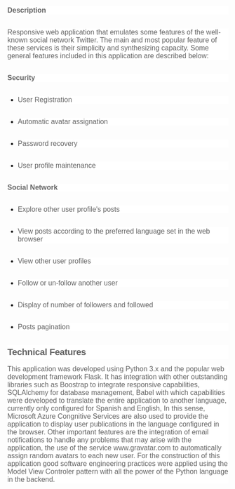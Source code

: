 <p style="-webkit-text-stroke-width:0px;background-color:rgb(255, 255, 255);border-width:0px;box-sizing:inherit;color:rgb(99, 99, 99);font-family:&quot;Source Sans Pro&quot;, Helvetica, sans-serif;font-feature-settings:inherit;font-kerning:inherit;font-optical-sizing:inherit;font-size:16px;font-stretch:inherit;font-style:normal;font-variant-alternates:inherit;font-variant-caps:normal;font-variant-east-asian:inherit;font-variant-ligatures:normal;font-variant-numeric:inherit;font-variant-position:inherit;font-variation-settings:inherit;font-weight:300;letter-spacing:normal;line-height:inherit;margin:0px 0px 2em;orphans:2;padding:0px;text-align:start;text-decoration-color:initial;text-decoration-style:initial;text-decoration-thickness:initial;text-indent:0px;text-transform:none;vertical-align:baseline;white-space:normal;widows:2;word-spacing:0px;"><strong>Description</strong></p>
<p style="-webkit-text-stroke-width:0px;background-color:rgb(255, 255, 255);border-width:0px;box-sizing:inherit;color:rgb(99, 99, 99);font-family:&quot;Source Sans Pro&quot;, Helvetica, sans-serif;font-feature-settings:inherit;font-kerning:inherit;font-optical-sizing:inherit;font-size:16px;font-stretch:inherit;font-style:normal;font-variant-alternates:inherit;font-variant-caps:normal;font-variant-east-asian:inherit;font-variant-ligatures:normal;font-variant-numeric:inherit;font-variant-position:inherit;font-variation-settings:inherit;font-weight:300;letter-spacing:normal;line-height:inherit;margin:0px 0px 2em;orphans:2;padding:0px;text-align:start;text-decoration-color:initial;text-decoration-style:initial;text-decoration-thickness:initial;text-indent:0px;text-transform:none;vertical-align:baseline;white-space:normal;widows:2;word-spacing:0px;">Responsive web application that emulates some features of the well-known social network Twitter. The main and most popular feature of these services is their simplicity and synthesizing capacity. Some general features included in this application are described below:</p>
<p style="-webkit-text-stroke-width:0px;background-color:rgb(255, 255, 255);border-width:0px;box-sizing:inherit;color:rgb(99, 99, 99);font-family:&quot;Source Sans Pro&quot;, Helvetica, sans-serif;font-feature-settings:inherit;font-kerning:inherit;font-optical-sizing:inherit;font-size:16px;font-stretch:inherit;font-style:normal;font-variant-alternates:inherit;font-variant-caps:normal;font-variant-east-asian:inherit;font-variant-ligatures:normal;font-variant-numeric:inherit;font-variant-position:inherit;font-variation-settings:inherit;font-weight:300;letter-spacing:normal;line-height:inherit;margin:0px 0px 2em;orphans:2;padding:0px;text-align:start;text-decoration-color:initial;text-decoration-style:initial;text-decoration-thickness:initial;text-indent:0px;text-transform:none;vertical-align:baseline;white-space:normal;widows:2;word-spacing:0px;"><strong>Security</strong></p>
<ul>
    <li>
        <p style="-webkit-text-stroke-width:0px;background-color:rgb(255, 255, 255);border-width:0px;box-sizing:inherit;color:rgb(99, 99, 99);font-family:&quot;Source Sans Pro&quot;, Helvetica, sans-serif;font-feature-settings:inherit;font-kerning:inherit;font-optical-sizing:inherit;font-size:16px;font-stretch:inherit;font-style:normal;font-variant-alternates:inherit;font-variant-caps:normal;font-variant-east-asian:inherit;font-variant-ligatures:normal;font-variant-numeric:inherit;font-variant-position:inherit;font-variation-settings:inherit;font-weight:300;letter-spacing:normal;line-height:inherit;margin:0px 0px 2em;orphans:2;padding:0px;text-align:start;text-decoration-color:initial;text-decoration-style:initial;text-decoration-thickness:initial;text-indent:0px;text-transform:none;vertical-align:baseline;white-space:normal;widows:2;word-spacing:0px;">User Registration</p>
    </li>
    <li>
        <p style="-webkit-text-stroke-width:0px;background-color:rgb(255, 255, 255);border-width:0px;box-sizing:inherit;color:rgb(99, 99, 99);font-family:&quot;Source Sans Pro&quot;, Helvetica, sans-serif;font-feature-settings:inherit;font-kerning:inherit;font-optical-sizing:inherit;font-size:16px;font-stretch:inherit;font-style:normal;font-variant-alternates:inherit;font-variant-caps:normal;font-variant-east-asian:inherit;font-variant-ligatures:normal;font-variant-numeric:inherit;font-variant-position:inherit;font-variation-settings:inherit;font-weight:300;letter-spacing:normal;line-height:inherit;margin:0px 0px 2em;orphans:2;padding:0px;text-align:start;text-decoration-color:initial;text-decoration-style:initial;text-decoration-thickness:initial;text-indent:0px;text-transform:none;vertical-align:baseline;white-space:normal;widows:2;word-spacing:0px;">Automatic avatar assignation</p>
    </li>
    <li>
        <p style="-webkit-text-stroke-width:0px;background-color:rgb(255, 255, 255);border-width:0px;box-sizing:inherit;color:rgb(99, 99, 99);font-family:&quot;Source Sans Pro&quot;, Helvetica, sans-serif;font-feature-settings:inherit;font-kerning:inherit;font-optical-sizing:inherit;font-size:16px;font-stretch:inherit;font-style:normal;font-variant-alternates:inherit;font-variant-caps:normal;font-variant-east-asian:inherit;font-variant-ligatures:normal;font-variant-numeric:inherit;font-variant-position:inherit;font-variation-settings:inherit;font-weight:300;letter-spacing:normal;line-height:inherit;margin:0px 0px 2em;orphans:2;padding:0px;text-align:start;text-decoration-color:initial;text-decoration-style:initial;text-decoration-thickness:initial;text-indent:0px;text-transform:none;vertical-align:baseline;white-space:normal;widows:2;word-spacing:0px;">Password recovery</p>
    </li>
    <li>
        <p style="-webkit-text-stroke-width:0px;background-color:rgb(255, 255, 255);border-width:0px;box-sizing:inherit;color:rgb(99, 99, 99);font-family:&quot;Source Sans Pro&quot;, Helvetica, sans-serif;font-feature-settings:inherit;font-kerning:inherit;font-optical-sizing:inherit;font-size:16px;font-stretch:inherit;font-style:normal;font-variant-alternates:inherit;font-variant-caps:normal;font-variant-east-asian:inherit;font-variant-ligatures:normal;font-variant-numeric:inherit;font-variant-position:inherit;font-variation-settings:inherit;font-weight:300;letter-spacing:normal;line-height:inherit;margin:0px 0px 2em;orphans:2;padding:0px;text-align:start;text-decoration-color:initial;text-decoration-style:initial;text-decoration-thickness:initial;text-indent:0px;text-transform:none;vertical-align:baseline;white-space:normal;widows:2;word-spacing:0px;">User profile maintenance</p>
    </li>
</ul>
<p style="-webkit-text-stroke-width:0px;background-color:rgb(255, 255, 255);border-width:0px;box-sizing:inherit;color:rgb(99, 99, 99);font-family:&quot;Source Sans Pro&quot;, Helvetica, sans-serif;font-feature-settings:inherit;font-kerning:inherit;font-optical-sizing:inherit;font-size:16px;font-stretch:inherit;font-style:normal;font-variant-alternates:inherit;font-variant-caps:normal;font-variant-east-asian:inherit;font-variant-ligatures:normal;font-variant-numeric:inherit;font-variant-position:inherit;font-variation-settings:inherit;font-weight:300;letter-spacing:normal;line-height:inherit;margin:0px 0px 2em;orphans:2;padding:0px;text-align:start;text-decoration-color:initial;text-decoration-style:initial;text-decoration-thickness:initial;text-indent:0px;text-transform:none;vertical-align:baseline;white-space:normal;widows:2;word-spacing:0px;"><strong>Social Network</strong></p>
<ul>
    <li>
        <p style="-webkit-text-stroke-width:0px;background-color:rgb(255, 255, 255);border-width:0px;box-sizing:inherit;color:rgb(99, 99, 99);font-family:&quot;Source Sans Pro&quot;, Helvetica, sans-serif;font-feature-settings:inherit;font-kerning:inherit;font-optical-sizing:inherit;font-size:16px;font-stretch:inherit;font-style:normal;font-variant-alternates:inherit;font-variant-caps:normal;font-variant-east-asian:inherit;font-variant-ligatures:normal;font-variant-numeric:inherit;font-variant-position:inherit;font-variation-settings:inherit;font-weight:300;letter-spacing:normal;line-height:inherit;margin:0px 0px 2em;orphans:2;padding:0px;text-align:start;text-decoration-color:initial;text-decoration-style:initial;text-decoration-thickness:initial;text-indent:0px;text-transform:none;vertical-align:baseline;white-space:normal;widows:2;word-spacing:0px;">Explore other user profile's posts</p>
    </li>
    <li>
        <p style="-webkit-text-stroke-width:0px;background-color:rgb(255, 255, 255);border-width:0px;box-sizing:inherit;color:rgb(99, 99, 99);font-family:&quot;Source Sans Pro&quot;, Helvetica, sans-serif;font-feature-settings:inherit;font-kerning:inherit;font-optical-sizing:inherit;font-size:16px;font-stretch:inherit;font-style:normal;font-variant-alternates:inherit;font-variant-caps:normal;font-variant-east-asian:inherit;font-variant-ligatures:normal;font-variant-numeric:inherit;font-variant-position:inherit;font-variation-settings:inherit;font-weight:300;letter-spacing:normal;line-height:inherit;margin:0px 0px 2em;orphans:2;padding:0px;text-align:start;text-decoration-color:initial;text-decoration-style:initial;text-decoration-thickness:initial;text-indent:0px;text-transform:none;vertical-align:baseline;white-space:normal;widows:2;word-spacing:0px;">View posts according to the preferred language set in the web browser</p>
    </li>
    <li>
        <p style="-webkit-text-stroke-width:0px;background-color:rgb(255, 255, 255);border-width:0px;box-sizing:inherit;color:rgb(99, 99, 99);font-family:&quot;Source Sans Pro&quot;, Helvetica, sans-serif;font-feature-settings:inherit;font-kerning:inherit;font-optical-sizing:inherit;font-size:16px;font-stretch:inherit;font-style:normal;font-variant-alternates:inherit;font-variant-caps:normal;font-variant-east-asian:inherit;font-variant-ligatures:normal;font-variant-numeric:inherit;font-variant-position:inherit;font-variation-settings:inherit;font-weight:300;letter-spacing:normal;line-height:inherit;margin:0px 0px 2em;orphans:2;padding:0px;text-align:start;text-decoration-color:initial;text-decoration-style:initial;text-decoration-thickness:initial;text-indent:0px;text-transform:none;vertical-align:baseline;white-space:normal;widows:2;word-spacing:0px;">View other user profiles</p>
    </li>
    <li>
        <p style="-webkit-text-stroke-width:0px;background-color:rgb(255, 255, 255);border-width:0px;box-sizing:inherit;color:rgb(99, 99, 99);font-family:&quot;Source Sans Pro&quot;, Helvetica, sans-serif;font-feature-settings:inherit;font-kerning:inherit;font-optical-sizing:inherit;font-size:16px;font-stretch:inherit;font-style:normal;font-variant-alternates:inherit;font-variant-caps:normal;font-variant-east-asian:inherit;font-variant-ligatures:normal;font-variant-numeric:inherit;font-variant-position:inherit;font-variation-settings:inherit;font-weight:300;letter-spacing:normal;line-height:inherit;margin:0px 0px 2em;orphans:2;padding:0px;text-align:start;text-decoration-color:initial;text-decoration-style:initial;text-decoration-thickness:initial;text-indent:0px;text-transform:none;vertical-align:baseline;white-space:normal;widows:2;word-spacing:0px;">Follow or un-follow another user</p>
    </li>
    <li>
        <p style="-webkit-text-stroke-width:0px;background-color:rgb(255, 255, 255);border-width:0px;box-sizing:inherit;color:rgb(99, 99, 99);font-family:&quot;Source Sans Pro&quot;, Helvetica, sans-serif;font-feature-settings:inherit;font-kerning:inherit;font-optical-sizing:inherit;font-size:16px;font-stretch:inherit;font-style:normal;font-variant-alternates:inherit;font-variant-caps:normal;font-variant-east-asian:inherit;font-variant-ligatures:normal;font-variant-numeric:inherit;font-variant-position:inherit;font-variation-settings:inherit;font-weight:300;letter-spacing:normal;line-height:inherit;margin:0px 0px 2em;orphans:2;padding:0px;text-align:start;text-decoration-color:initial;text-decoration-style:initial;text-decoration-thickness:initial;text-indent:0px;text-transform:none;vertical-align:baseline;white-space:normal;widows:2;word-spacing:0px;">Display of number of followers and followed</p>
    </li>
    <li>
        <p style="-webkit-text-stroke-width:0px;background-color:rgb(255, 255, 255);border-width:0px;box-sizing:inherit;color:rgb(99, 99, 99);font-family:&quot;Source Sans Pro&quot;, Helvetica, sans-serif;font-feature-settings:inherit;font-kerning:inherit;font-optical-sizing:inherit;font-size:16px;font-stretch:inherit;font-style:normal;font-variant-alternates:inherit;font-variant-caps:normal;font-variant-east-asian:inherit;font-variant-ligatures:normal;font-variant-numeric:inherit;font-variant-position:inherit;font-variation-settings:inherit;font-weight:300;letter-spacing:normal;line-height:inherit;margin:0px 0px 2em;orphans:2;padding:0px;text-align:start;text-decoration-color:initial;text-decoration-style:initial;text-decoration-thickness:initial;text-indent:0px;text-transform:none;vertical-align:baseline;white-space:normal;widows:2;word-spacing:0px;">Posts pagination</p>
    </li>
</ul>
<h2 style="-webkit-text-stroke-width:0px;background-color:rgb(255, 255, 255);border-width:0px;box-sizing:inherit;color:rgb(99, 99, 99);font-family:&quot;Source Sans Pro&quot;, Helvetica, sans-serif;font-feature-settings:inherit;font-kerning:inherit;font-optical-sizing:inherit;font-size:1.5em;font-stretch:inherit;font-style:normal;font-variant-alternates:inherit;font-variant-caps:normal;font-variant-east-asian:inherit;font-variant-ligatures:normal;font-variant-numeric:inherit;font-variant-position:inherit;font-variation-settings:inherit;font-weight:300;letter-spacing:-0.025em;line-height:1.5;margin:0px 0px 0.7em;orphans:2;padding:0px;text-align:start;text-decoration-color:initial;text-decoration-style:initial;text-decoration-thickness:initial;text-indent:0px;text-transform:none;vertical-align:baseline;white-space:normal;widows:2;word-spacing:0px;"><strong>Technical Features</strong></h2>
<p style="-webkit-text-stroke-width:0px;background-color:rgb(255, 255, 255);border-width:0px;box-sizing:inherit;color:rgb(99, 99, 99);font-family:&quot;Source Sans Pro&quot;, Helvetica, sans-serif;font-feature-settings:inherit;font-kerning:inherit;font-optical-sizing:inherit;font-size:16px;font-stretch:inherit;font-style:normal;font-variant-alternates:inherit;font-variant-caps:normal;font-variant-east-asian:inherit;font-variant-ligatures:normal;font-variant-numeric:inherit;font-variant-position:inherit;font-variation-settings:inherit;font-weight:300;letter-spacing:normal;line-height:inherit;margin:0px;orphans:2;padding:0px;text-align:start;text-decoration-color:initial;text-decoration-style:initial;text-decoration-thickness:initial;text-indent:0px;text-transform:none;vertical-align:baseline;white-space:normal;widows:2;word-spacing:0px;">This application was developed using Python 3.x and the popular web development framework Flask. It has integration with other outstanding libraries such as Boostrap to integrate responsive capabilities, SQLAlchemy for database management, Babel with which capabilities were developed to translate the entire application to another language, currently only configured for Spanish and English, In this sense, Microsoft Azure Congnitive Services are also used to provide the application to display user publications in the language configured in the browser. Other important features are the integration of email notifications to handle any problems that may arise with the application, the use of the service www.gravatar.com to automatically assign random avatars to each new user. For the construction of this application good software engineering practices were applied using the Model View Controler pattern with all the power of the Python language in the backend.</p>
